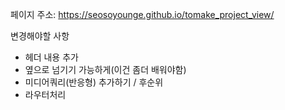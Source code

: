 페이지 주소: https://seosoyounge.github.io/tomake_project_view/


변경해야할 사항
- 헤더 내용 추가
- 옆으로 넘기기 가능하게(이건 좀더 배워야함)
- 미디어쿼리(반응형) 추가하기 / 후순위
- 라우터처리

